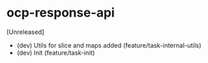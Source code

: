 # ocp-response-api

[Unreleased]

- (dev) Utils for slice and maps added (feature/task-internal-utils)
- (dev) Init (feature/task-init)
